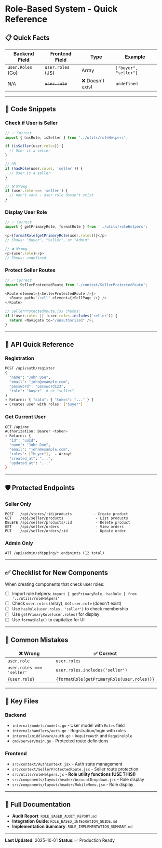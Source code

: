 # Role-Based System - Quick Reference

## 📋 Quick Facts

| Backend Field | Frontend Field | Type | Example |
|---------------|----------------|------|---------|
| `user.Roles` (Go) | `user.roles` (JS) | Array | `["buyer", "seller"]` |
| N/A | ~~`user.role`~~ | ❌ Doesn't exist | `undefined` |

---

## 🔑 Code Snippets

### Check if User is Seller
```javascript
// ✅ Correct
import { hasRole, isSeller } from '../utils/roleHelpers';

if (isSeller(user.roles)) {
  // User is a seller
}

// OR
if (hasRole(user.roles, 'seller')) {
  // User is a seller
}

// ❌ Wrong
if (user.role === 'seller') {
  // Won't work - user.role doesn't exist
}
```

### Display User Role
```javascript
// ✅ Correct
import { getPrimaryRole, formatRole } from '../utils/roleHelpers';

<p>{formatRole(getPrimaryRole(user.roles))}</p>
// Shows: "Buyer", "Seller", or "Admin"

// ❌ Wrong
<p>{user.role}</p>
// Shows: undefined
```

### Protect Seller Routes
```javascript
// ✅ Correct
import SellerProtectedRoute from './context/SellerProtectedRoute';

<Route element={<SellerProtectedRoute />}>
  <Route path="/sell" element={<SellPage />} />
</Route>

// SellerProtectedRoute.jsx checks:
if (!user.roles || !user.roles.includes('seller')) {
  return <Navigate to="/unauthorized" />;
}
```

---

## 🎯 API Quick Reference

### Registration
```bash
POST /api/auth/register
{
  "name": "John Doe",
  "email": "john@example.com",
  "password": "password123",
  "role": "buyer"  # or "seller"
}
→ Returns: { "data": { "token": "..." } }
→ Creates user with roles: ["buyer"]
```

### Get Current User
```bash
GET /api/me
Authorization: Bearer <token>
→ Returns: {
  "id": "uuid",
  "name": "John Doe",
  "email": "john@example.com",
  "roles": ["buyer"],  ← Array!
  "created_at": "...",
  "updated_at": "..."
}
```

---

## 🛡️ Protected Endpoints

### Seller Only
```
POST   /api/stores/:id/products          - Create product
GET    /api/seller/products               - List products
DELETE /api/seller/products/:id           - Delete product
GET    /api/seller/orders                 - View orders
PUT    /api/seller/orders/:id             - Update order
```

### Admin Only
```
All /api/admin/shipping/* endpoints (12 total)
```

---

## ✅ Checklist for New Components

When creating components that check user roles:

- [ ] Import role helpers: `import { getPrimaryRole, hasRole } from '../utils/roleHelpers'`
- [ ] Check `user.roles` (array), not `user.role` (doesn't exist)
- [ ] Use `hasRole(user.roles, 'seller')` to check membership
- [ ] Use `getPrimaryRole(user.roles)` for display
- [ ] Use `formatRole()` to capitalize for UI

---

## 🐛 Common Mistakes

| ❌ Wrong | ✅ Correct |
|---------|-----------|
| `user.role` | `user.roles` |
| `user.roles === 'seller'` | `user.roles.includes('seller')` |
| `{user.role}` | `{formatRole(getPrimaryRole(user.roles))}` |

---

## 📂 Key Files

### Backend
- `internal/models/models.go` - User model with `Roles` field
- `internal/handlers/auth.go` - Registration/login with roles
- `internal/middleware/auth.go` - `RequireAuth` and `RequireRole`
- `cmd/server/main.go` - Protected route definitions

### Frontend
- `src/context/AuthContext.jsx` - Auth state management
- `src/context/SellerProtectedRoute.jsx` - Seller route protection
- `src/utils/roleHelpers.js` - **Role utility functions (USE THIS!)**
- `src/components/layout/header/AccountDropdown.jsx` - Role display
- `src/components/layout/header/MobileMenu.jsx` - Role display

---

## 🔗 Full Documentation

- **Audit Report**: `ROLE_BASED_AUDIT_REPORT.md`
- **Integration Guide**: `ROLE_BASED_INTEGRATION_GUIDE.md`
- **Implementation Summary**: `ROLE_IMPLEMENTATION_SUMMARY.md`

---

**Last Updated**: 2025-10-01
**Status**: ✅ Production Ready
